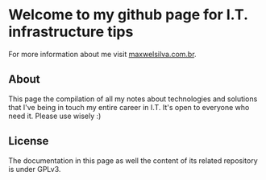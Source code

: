 # Welcome to my github page for I.T. infrastructure tips

For more information about me visit [maxwelsilva.com.br](https://www.maxwelsilva.com.br).

## About

This page the compilation of all my notes about technologies and solutions that I've being in touch my entire career in I.T. It's open to everyone who need it. Please use wisely :)

## License
The documentation in this page as well the content of its related repository is under GPLv3.
